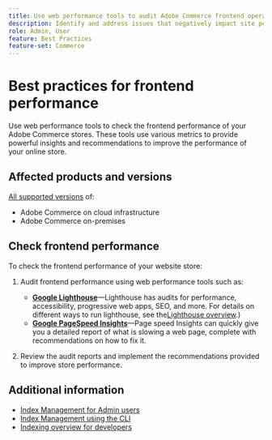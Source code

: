 ```yaml
---
title: Use web performance tools to audit Adobe Commerce frontend operations
description: Identify and address issues that negatively impact site performance by using web performance tools to audit Adobe Commerce storefront operations.
role: Admin, User
feature: Best Practices
feature-set: Commerce
---
```


# Best practices for frontend performance

Use web performance tools to check the frontend performance of your Adobe Commerce stores.
These tools use various metrics to provide powerful insights and recommendations to improve the performance of your online store.

## Affected products and versions

[All supported versions](../../../release/versions.md) of:

- Adobe Commerce on cloud infrastructure
- Adobe Commerce on-premises

## Check frontend performance

To check the frontend performance of your website store:

1. Audit frontend performance using web performance tools such as:

   - **[Google Lighthouse](https://web.dev/measure/)**—Lighthouse has audits for performance, accessibility, progressive web apps, SEO, and more. For details on different ways to run lighthouse, see the[Lighthouse overview](https://developer.chrome.com/docs/lighthouse/overview).) 
   - **[Google PageSpeed Insights](https://pagespeed.web.dev/)**—Page speed Insights can quickly give you a detailed report of what is slowing a web page, complete with recommendations on how to fix it.

1. Review the audit reports and implement the recommendations provided to improve store performance.

## Additional information

- [Index Management for Admin users](../../../configuration/cli/manage-indexers.md#configure-indexers)
- [Index Management using the CLI](https://experienceleague.adobe.com/docs/commerce-operations/configuration-guide/cli/manage-indexers.html)
- [Indexing overview for developers](https://developer.adobe.com/commerce/php/development/components/indexing/)


